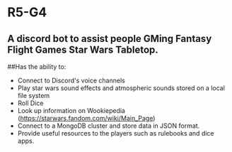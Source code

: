 # R5-G4
## A discord bot to assist people GMing Fantasy Flight Games Star Wars Tabletop.

##Has the ability to:
  - Connect to Discord's voice channels
  - Play star wars sound effects and atmospheric sounds stored on a local file system
  - Roll Dice
  - Look up information on Wookiepedia (https://starwars.fandom.com/wiki/Main_Page)
  - Connect to a MongoDB cluster and store data in JSON format.
  - Provide useful resources to the players such as rulebooks and dice apps.
